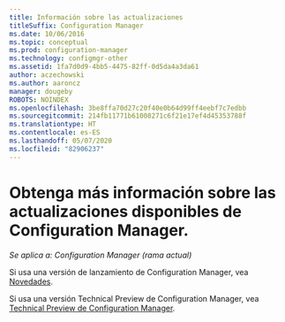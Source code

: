 ```yaml
---
title: Información sobre las actualizaciones
titleSuffix: Configuration Manager
ms.date: 10/06/2016
ms.topic: conceptual
ms.prod: configuration-manager
ms.technology: configmgr-other
ms.assetid: 1fa7d0d9-4bb5-4475-82ff-0d5da4a3da61
author: aczechowski
ms.author: aaroncz
manager: dougeby
ROBOTS: NOINDEX
ms.openlocfilehash: 3be8ffa70d27c20f40e0b64d99ff4eebf7c7edbb
ms.sourcegitcommit: 214fb11771b61008271c6f21e17ef4d45353788f
ms.translationtype: HT
ms.contentlocale: es-ES
ms.lasthandoff: 05/07/2020
ms.locfileid: "82906237"
---
```

# <a name="learn-more-about-available-updates-for-configuration-manager"></a>Obtenga más información sobre las actualizaciones disponibles de Configuration Manager.

*Se aplica a: Configuration Manager (rama actual)*

Si usa una versión de lanzamiento de Configuration Manager, vea [Novedades](/../plan-design/changes/what-has-changed-from-configuration-manager-2012.md).

Si usa una versión Technical Preview de Configuration Manager, vea [Technical Preview de Configuration Manager](../get-started/technical-preview.md).
